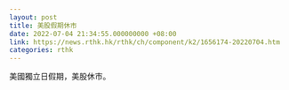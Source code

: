 ```yaml
---
layout: post
title: 美股假期休市
date: 2022-07-04 21:34:55.000000000 +08:00
link: https://news.rthk.hk/rthk/ch/component/k2/1656174-20220704.htm
categories: rthk
---
```


美國獨立日假期，美股休市。
